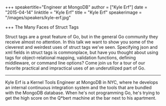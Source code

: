 +++
speakertitle="Engineer at MongoDB"
author = ["Kyle Erf"]
date = "2015-04-14"
linktitle = "Kyle Erf"
title = "Kyle Erf"
speakerimage = "/images/speakers/kyle-erf.jpg"

+++
The Many Faces of Struct Tags

Struct tags are a great feature of Go, but in the general Go community they receive almost no attention. In this talk we want to show you some of the cleverest and weirdest uses of struct tags we’ve seen. Specifying json and xml fields in struct tags is commonplace, but have you thought about using tags for object-relational mapping, validation functions, defining middleware, or command line options? Come join us for a tour of our favorite practical and impractical uses of an underutilized part of Go.

---

Kyle Erf is a Kernel Tools Engineer at MongoDB in NYC, where he develops an internal continuous integration system and the tools that are bundled with the MongoDB database. When he's not programming Go, he's trying to get the high score on the Q*bert machine at the bar next to his apartment.
